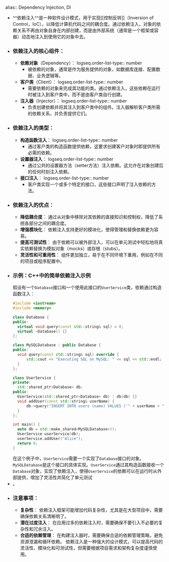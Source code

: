 alias:: Dependency Injection, DI

- ^^依赖注入^^是一种软件设计模式，用于实现[[控制反转]]（Inversion of Control，IoC），以降低计算机代码之间的耦合度。通过依赖注入，对象的依赖关系不再由对象自身在内部创建，而是由外部系统（通常是一个框架或容器）动态地注入到使用它的对象中去。
- ### 依赖注入的核心组件：
	- **依赖对象**（Dependency）：
	  logseq.order-list-type:: number
		- 被依赖的对象，通常是作为服务提供的对象，如数据库连接、配置数据、业务逻辑等。
	- **客户类**（Client）：
	  logseq.order-list-type:: number
		- 需要依赖的对象来完成其功能的类。通过依赖注入，这些依赖在运行时被注入到客户类中，而不是由客户类自行创建。
	- **注入器**（Injector）：
	  logseq.order-list-type:: number
		- 负责创建依赖并将其注入到客户类中的组件。注入器解析客户类所需的依赖关系，并负责提供它们。
- ### 依赖注入的类型：
	- **构造函数注入**：
	  logseq.order-list-type:: number
		- 通过客户类的构造函数提供依赖，这要求创建客户对象时即提供所有必需的依赖。
	- **设置器注入**：
	  logseq.order-list-type:: number
		- 通过公共的设置器方法（setter方法）注入依赖。这允许在对象创建后的任何时刻注入依赖。
	- **接口注入**：
	  logseq.order-list-type:: number
		- 客户类实现一个或多个特定的接口，这些接口声明了注入依赖的方法。
- ### 依赖注入的优点：
	- **降低耦合度**：
	  通过从对象中移除对其依赖的直接知识和控制权，降低了系统各部分之间的耦合度。
	- **增强模块化**：
	  依赖注入支持更好的模块化，使得管理和替换依赖更为容易。
	- **提高可测试性**：
	  由于依赖可以被外部注入，可以在单元测试中轻松地将真实依赖替换为模拟对象（mocks）或存根（stubs）。
	- **灵活性和可重用性**：
	  组件更加独立，易于在不同环境下重用，例如在不同的项目或程序配置中。
- ### 示例：C++中的简单依赖注入示例
  假设有一个`Database`接口和一个使用此接口的`UserService`类，依赖通过构造函数注入：
  ```cpp
  #include <iostream>
  #include <memory>
  
  class Database {
  public:
    virtual void query(const std::string& sql) = 0;
    virtual ~Database() {}
  };
  
  class MySQLDatabase : public Database {
  public:
    void query(const std::string& sql) override {
        std::cout << "Executing SQL on MySQL: " << sql << std::endl;
    }
  };
  
  class UserService {
  private:
    std::shared_ptr<Database> db;
  public:
    UserService(std::shared_ptr<Database> db) : db(db) {}
    void addUser(const std::string& userName) {
        db->query("INSERT INTO users (name) VALUES ('" + userName + "')");
    }
  };
  
  int main() {
    auto db = std::make_shared<MySQLDatabase>();
    UserService userService(db);
    userService.addUser("Alice");
    return 0;
  }
  ```
  在这个例子中，`UserService`需要一个实现了`Database`接口的对象。`MySQLDatabase`是这个接口的具体实现。`UserService`通过其构造函数接收一个`Database`对象，实现了依赖注入，使得`UserService`的依赖可以在运行时从外部提供，增加了灵活性并简化了单元测试
- 。
- ### 注意事项：
	- **复杂性**：
	  依赖注入框架可能增加代码复杂性，尤其是在大型项目中，需要确保依赖关系清晰明了。
	- **潜在过度注入**：
	  在应用过多的依赖注入时，需要确保不要引入不必要的复杂性和冗余注入。
	- **合适的依赖管理**：
	  在构建注入器时，需要确保合适的依赖管理策略，避免资源泄漏和循环依赖。
	  依赖注入是一种强大的设计模式，可以提高代码的灵活性、模块化和可测试性，但需要根据项目需求和架构复杂度谨慎使用。